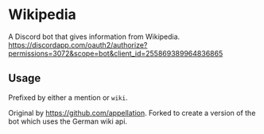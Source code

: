 # Wikipedia
A Discord bot that gives information from Wikipedia.  <https://discordapp.com/oauth2/authorize?permissions=3072&scope=bot&client_id=255869389964836865>

## Usage
Prefixed by either a mention or `wiki`.

Original by https://github.com/appellation.
Forked to create a version of the bot which uses the German wiki api.
